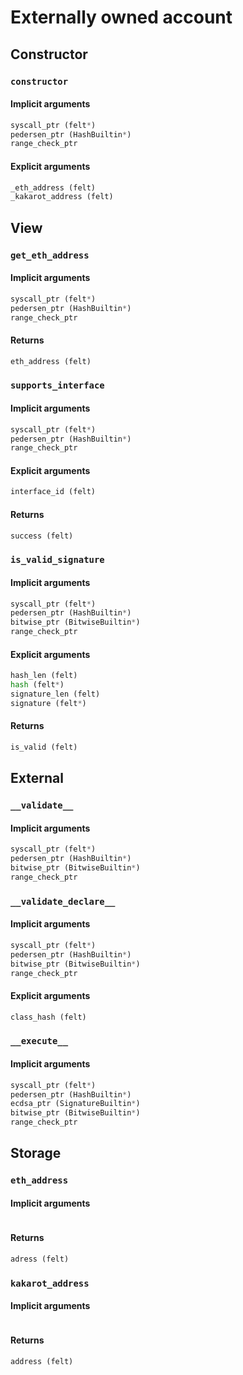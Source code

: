 



# Externally owned account

## Constructor

### `constructor`
  

#### Implicit arguments
  
```python  
syscall_ptr (felt*)  
pedersen_ptr (HashBuiltin*)  
range_check_ptr  
```
#### Explicit arguments
  
```python  
_eth_address (felt)  
_kakarot_address (felt)  
```
## View

### `get_eth_address`
  

#### Implicit arguments
  
```python  
syscall_ptr (felt*)  
pedersen_ptr (HashBuiltin*)  
range_check_ptr  
```
#### Returns
  
```python  
eth_address (felt)  
```
### `supports_interface`
  

#### Implicit arguments
  
```python  
syscall_ptr (felt*)  
pedersen_ptr (HashBuiltin*)  
range_check_ptr  
```
#### Explicit arguments
  
```python  
interface_id (felt)  
```
#### Returns
  
```python  
success (felt)  
```
### `is_valid_signature`
  

#### Implicit arguments
  
```python  
syscall_ptr (felt*)  
pedersen_ptr (HashBuiltin*)  
bitwise_ptr (BitwiseBuiltin*)  
range_check_ptr  
```
#### Explicit arguments
  
```python  
hash_len (felt)  
hash (felt*)  
signature_len (felt)  
signature (felt*)  
```
#### Returns
  
```python  
is_valid (felt)  
```
## External

### `__validate__`
  

#### Implicit arguments
  
```python  
syscall_ptr (felt*)  
pedersen_ptr (HashBuiltin*)  
bitwise_ptr (BitwiseBuiltin*)  
range_check_ptr  
```
### `__validate_declare__`
  

#### Implicit arguments
  
```python  
syscall_ptr (felt*)  
pedersen_ptr (HashBuiltin*)  
bitwise_ptr (BitwiseBuiltin*)  
range_check_ptr  
```
#### Explicit arguments
  
```python  
class_hash (felt)  
```
### `__execute__`
  

#### Implicit arguments
  
```python  
syscall_ptr (felt*)  
pedersen_ptr (HashBuiltin*)  
ecdsa_ptr (SignatureBuiltin*)  
bitwise_ptr (BitwiseBuiltin*)  
range_check_ptr  
```
## Storage

### `eth_address`
  

#### Implicit arguments
  
```python  
```
#### Returns
  
```python  
adress (felt)  
```
### `kakarot_address`
  

#### Implicit arguments
  
```python  
```
#### Returns
  
```python  
address (felt)  
```
